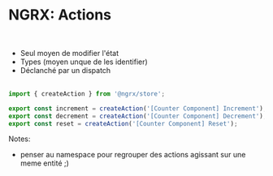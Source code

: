 <!-- .slide: class="with-code inconsolata" -->
# NGRX: Actions
<br>

- Seul moyen de modifier l'état
- Types (moyen unque de les identifier)
- Déclanché par un dispatch<br><br>

```typescript
import { createAction } from '@ngrx/store';

export const increment = createAction('[Counter Component] Increment');
export const decrement = createAction('[Counter Component] Decrement');
export const reset = createAction('[Counter Component] Reset');
```
<!-- .element: class="big-code" -->
Notes:
- penser au namespace pour regrouper des actions agissant sur une meme entité ;)
